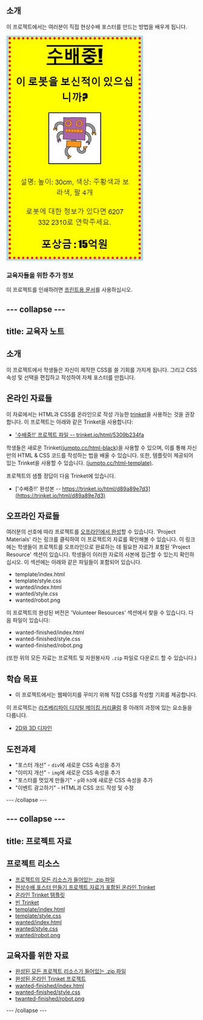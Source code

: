 ## 소개

이 프로젝트에서는 여러분이 직접 현상수배 포스터를 만드는 방법을 배우게 됩니다.

![스크린샷](images/wanted-final.png)

### 교육자들을 위한 추가 정보

이 프로젝트를 인쇄하려면 [프린트용 문서](https://projects.raspberrypi.org/ko-KR/projects/wanted/print)를 사용하십시오.

--- collapse ---
---
title: 교육자 노트
---

## 소개

이 프로젝트에서 학생들은 자신이 제작한 CSS를 쓸 기회를 가지게 됩니다. 그리고 CSS 속성 및 선택을 편집하고 작성하여 자체 포스터를 만듭니다.

## 온라인 자료들

이 자료에서는 HTML과 CSS를 온라인으로 작성 가능한 [trinket](https://trinket.io/)을 사용하는 것을 권장합니다. 이 프로젝트는 아래와 같은 Trinket을 사용합니다:

* ['수배중!!' 프로젝트 파일 -- trinket.io/html/5309b234fa](https://trinket.io/html/5309b234fa)

학생들은 새로운 Trinket[(jumpto.cc/html-black)](http://jumpto.cc/html-blank)을 사용할 수 있으며, 이를 통해 자신만의 HTML & CSS 코드를 작성하는 법을 배울 수 있습니다. 또한, 템플릿이 제공되어 있는 Trinket을 사용할 수 있습니다. [(jumpto.cc/html-template)](http://jumpto.cc/html-template).

프로젝트의 샘플 정답이 다음 Trinket에 있습니다.

* ['수배중!!' 완성본 -- https://trinket.io/html/d89a89e7d3](https://trinket.io/html/d89a89e7d3)

## 오프라인 자료들

여러분의 선호에 따라 프로젝트를 [오프라인에서 완성](https://www.codeclubprojects.org/en-GB/resources/webdev-working-offline/)할 수 있습니다. 'Project Materials' 라는 링크를 클릭하여 이 프로젝트의 자료를 확인해볼 수 있습니다. 이 링크에는 학생들이 프로젝트를 오프라인으로 완료하는 데 필요한 자료가 포함된 'Project Resource' 섹션이 있습니다. 학생들이 이러한 자료의 사본에 접근할 수 있는지 확인하십시오. 이 섹션에는 아래와 같은 파일들이 포함되어 있습니다.

* template/index.html
* template/style.css
* wanted/index.html
* wanted/style.css
* wanted/robot.png

이 프로젝트의 완성된 버전은 'Volunteer Resources' 섹션에서 찾을 수 있습니다. 다음 파일이 있습니다:

* wanted-finished/index.html
* wanted-finished/style.css
* wanted-finished/robot.png

(또한 위의 모든 자료는 프로젝트 및 자원봉사자 `.zip` 파일로 다운로드 할 수 있습니다.)

## 학습 목표

* 이 프로젝트에서는 웹페이지를 꾸미기 위해 직접 CSS를 작성할 기회를 제공합니다.

이 프로젝트는 [라즈베리파이 디지털 메이킹 커리큘럼](http://rpf.io/curriculum) 중 아래의 과정에 있는 요소들을 다룹니다.

* [2D와 3D 디자인](https://www.raspberrypi.org/curriculum/design/creator)

## 도전과제

* "포스터 개선" - `div`에 새로운 CSS 속성을 추가
* "이미지 개선" - `img`에 새로운 CSS 속성을 추가
* "포스터를 멋있게 만들기" - `p`와 `h3`에 새로운 CSS 속성을 추가
* "이벤트 광고하기" - HTML과 CSS 코드 작성 및 수정

--- /collapse ---

--- collapse ---
---
title: 프로젝트 자료
---

## 프로젝트 리소스

* [프로젝트의 모든 리소스가 들어있는 .zip 파일](resources/wanted-project-resources.zip)
* [현상수배 포스터 만들기 프로젝트 자료가 포함된 온라인 Trinket](https://trinket.io/html/5309b234fa)
* [온라인 Trinket 템플릿](http://jumpto.cc/trinket-template)
* [빈 Trinket](http://jumpto.cc/trinket-blank)
* [template/index.html](resources/template-index.html)
* [template/style.css](resources/template-style.css)
* [wanted/index.html](resources/wanted-index.html)
* [wanted/style.css](resources/wanted-style.css)
* [wanted/robot.png](resources/wanted-robot.png)

## 교육자를 위한 자료

* [완성된 모든 프로젝트 리소스가 들어있는 .zip 파일](resources/wanted-volunteer-resources.zip)
* [완성된 온라인 Trinket 프로젝트](https://trinket.io/html/d89a89e7d3)
* [wanted-finished/index.html](resources/wanted-finished-index.html)
* [wanted-finished/style.css](resources/wanted-finished-style.css)
* [twanted-finished/robot.png](resources/twanted-finished-robot.png)

--- /collapse ---